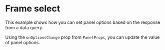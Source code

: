 # Frame select

This example shows how you can set panel options based on the response from a data query.

Using the `onOptionsChange` prop from `PanelProps`, you can update the value of panel options.
